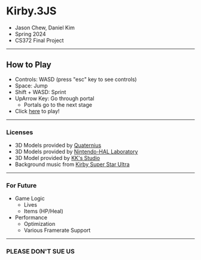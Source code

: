 # Kirby.3JS
- Jason Chew, Daniel Kim
- Spring 2024
- CS372 Final Project
------
## How to Play
- Controls: WASD (press "esc" key to see controls)
- Space: Jump
- Shift + WASD: Sprint
- UpArrow Key: Go through portal
    - Portals go to the next stage
- Click [here](https://students.cs.calvin.edu/~jk254/372/proj6/) to play!

------
### Licenses
- 3D Models provided by [Quaternius](https://poly.pizza/u/Quaternius)
- 3D Models provided by [Nintendo-HAL Laboratory](https://www.models-resource.com/wii/kirbysreturntodreamland/)
- 3D Model provided by [KK's Studio](https://sketchfab.com/3d-models/kirby-animated-3-animations-3bfe05c6a04f43a19cf377e0a4a171d7)
- Background music from [Kirby Super Star Ultra](https://downloads.khinsider.com/game-soundtracks/album/kirby-super-star-ultra)

------
### For Future
- Game Logic
    - Lives
    - Items (HP/Heal)
- Performance
    - Optimization
    - Various Framerate Support

------
### PLEASE DON'T SUE US
